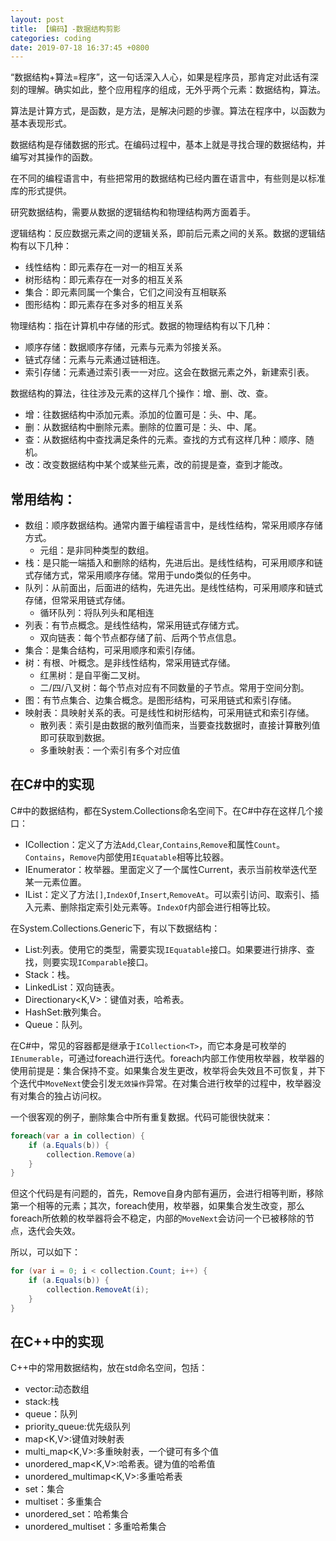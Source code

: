```yaml
---
layout: post
title: 【编码】-数据结构剪影
categories: coding
date: 2019-07-18 16:37:45 +0800
---
```

“数据结构+算法=程序”，这一句话深入人心，如果是程序员，那肯定对此话有深刻的理解。确实如此，整个应用程序的组成，无外乎两个元素：数据结构，算法。

算法是计算方式，是函数，是方法，是解决问题的步骤。算法在程序中，以函数为基本表现形式。

数据结构是存储数据的形式。在编码过程中，基本上就是寻找合理的数据结构，并编写对其操作的函数。

在不同的编程语言中，有些把常用的数据结构已经内置在语言中，有些则是以标准库的形式提供。

研究数据结构，需要从数据的逻辑结构和物理结构两方面着手。

逻辑结构：反应数据元素之间的逻辑关系，即前后元素之间的关系。数据的逻辑结构有以下几种：
- 线性结构：即元素存在一对一的相互关系
- 树形结构：即元素存在一对多的相互关系
- 集合：即元素同属一个集合，它们之间没有互相联系
- 图形结构：即元素存在多对多的相互关系

物理结构：指在计算机中存储的形式。数据的物理结构有以下几种：
- 顺序存储：数据顺序存储，元素与元素为邻接关系。
- 链式存储：元素与元素通过链相连。
- 索引存储：元素通过索引表一一对应。这会在数据元素之外，新建索引表。

数据结构的算法，往往涉及元素的这样几个操作：增、删、改、查。
- 增：往数据结构中添加元素。添加的位置可是：头、中、尾。
- 删：从数据结构中删除元素。删除的位置可是：头、中、尾。
- 查：从数据结构中查找满足条件的元素。查找的方式有这样几种：顺序、随机。
- 改：改变数据结构中某个或某些元素，改的前提是查，查到才能改。

## 常用结构：
- 数组：顺序数据结构。通常内置于编程语言中，是线性结构，常采用顺序存储方式。
    - 元组：是非同种类型的数组。
- 栈：是只能一端插入和删除的结构，先进后出。是线性结构，可采用顺序和链式存储方式，常采用顺序存储。常用于undo类似的任务中。
- 队列：从前面出，后面进的结构，先进先出。是线性结构，可采用顺序和链式存储，但常采用链式存储。
    - 循环队列：将队列头和尾相连
- 列表：有节点概念。是线性结构，常采用链式存储方式。
    - 双向链表：每个节点都存储了前、后两个节点信息。
- 集合：是集合结构，可采用顺序和索引存储。
- 树：有根、叶概念。是非线性结构，常采用链式存储。
    - 红黑树：是自平衡二叉树。
    - 二/四/八叉树：每个节点对应有不同数量的子节点。常用于空间分割。
- 图：有节点集合、边集合概念。是图形结构，可采用链式和索引存储。
- 映射表：具映射关系的表。可是线性和树形结构，可采用链式和索引存储。
    - 散列表：索引是由数据的散列值而来，当要查找数据时，直接计算散列值即可获取到数据。
    - 多重映射表：一个索引有多个对应值

## 在C#中的实现
C#中的数据结构，都在System.Collections命名空间下。在C#中存在这样几个接口：
- ICollection：定义了方法`Add`,`Clear`,`Contains`,`Remove`和属性`Count`。`Contains`，`Remove`内部使用`IEquatable`相等比较器。
- IEnumerator：枚举器。里面定义了一个属性Current，表示当前枚举迭代至某一元素位置。
- IList：定义了方法`[]`,`IndexOf`,`Insert`,`RemoveAt`。可以索引访问、取索引、插入元素、删除指定索引处元素等。`IndexOf`内部会进行相等比较。

在System.Collections.Generic下，有以下数据结构：
- List<T>:列表。使用它的类型，需要实现`IEquatable`接口。如果要进行排序、查找，则要实现`IComparable`接口。
- Stack<T>：栈。
- LinkedList<T>：双向链表。
- Directionary<K,V>：键值对表，哈希表。
- HashSet<T>:散列集合。
- Queue<T>：队列。

在C#中，常见的容器都是继承于`ICollection<T>`，而它本身是可枚举的`IEnumerable`，可通过foreach进行迭代。foreach内部工作使用枚举器，枚举器的使用前提是：集合保持不变。如果集合发生更改，枚举将会失效且不可恢复，并下个迭代中`MoveNext`使会引发`无效操作`异常。在对集合进行枚举的过程中，枚举器没有对集合的独占访问权。

一个很客观的例子，删除集合中所有重复数据。代码可能很快就来：
``` c#
foreach(var a in collection) {
    if (a.Equals(b)) {
        collection.Remove(a)
    }
}
```
但这个代码是有问题的，首先，Remove自身内部有遍历，会进行相等判断，移除第一个相等的元素；其次，foreach使用，枚举器，如果集合发生改变，那么foreach所依赖的枚举器将会不稳定，内部的`MoveNext`会访问一个已被移除的节点，迭代会失效。

所以，可以如下：
``` c#
for (var i = 0; i < collection.Count; i++) {
    if (a.Equals(b)) {
        collection.RemoveAt(i);
    }
}
```

## 在C++中的实现
C++中的常用数据结构，放在std命名空间，包括：
- vector<T>:动态数组
- stack<T>:栈
- queue<T>：队列
- priority_queue<T>:优先级队列
- map<K,V>:键值对映射表
- multi_map<K,V>:多重映射表，一个键可有多个值
- unordered_map<K,V>:哈希表。键为值的哈希值
- unordered_multimap<K,V>:多重哈希表
- set<T>：集合
- multiset<T>：多重集合
- unordered_set<T>：哈希集合
- unordered_multiset<T>：多重哈希集合

